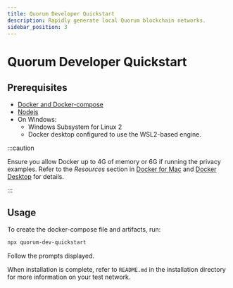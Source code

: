 ```yaml
---
title: Quorum Developer Quickstart
description: Rapidly generate local Quorum blockchain networks.
sidebar_position: 3
---
```


# Quorum Developer Quickstart

## Prerequisites

- [Docker and Docker-compose](https://docs.docker.com/compose/install/)
- [Nodejs](https://nodejs.org/en/download/)
- On Windows:
  - Windows Subsystem for Linux 2
  - Docker desktop configured to use the WSL2-based engine.

:::caution

Ensure you allow Docker up to 4G of memory or 6G if running the privacy examples. Refer to the _Resources_ section in [Docker for Mac](https://docs.docker.com/docker-for-mac/) and [Docker Desktop](https://docs.docker.com/docker-for-windows/) for details.

:::

## Usage

To create the docker-compose file and artifacts, run:

```bash
npx quorum-dev-quickstart
```

Follow the prompts displayed.

When installation is complete, refer to `README.md` in the installation directory for more information on your test network.
